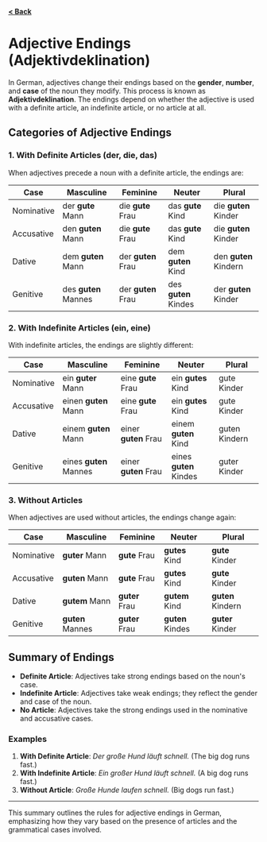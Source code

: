 [**< Back**](../Readme.md)


# Adjective Endings (Adjektivdeklination)

In German, adjectives change their endings based on the **gender**, **number**, and **case** of the noun they modify. This process is known as **Adjektivdeklination**. The endings depend on whether the adjective is used with a definite article, an indefinite article, or no article at all.

## Categories of Adjective Endings

### 1. With Definite Articles (der, die, das)

When adjectives precede a noun with a definite article, the endings are:

| Case         | Masculine        | Feminine         | Neuter          | Plural          |
|--------------|------------------|------------------|------------------|------------------|
| Nominative   | der **gute** Mann| die **gute** Frau | das **gute** Kind | die **guten** Kinder |
| Accusative   | den **guten** Mann| die **gute** Frau | das **gute** Kind | die **guten** Kinder |
| Dative       | dem **guten** Mann| der **guten** Frau | dem **guten** Kind | den **guten** Kindern |
| Genitive     | des **guten** Mannes| der **guten** Frau | des **guten** Kindes | der **guten** Kinder |

### 2. With Indefinite Articles (ein, eine)

With indefinite articles, the endings are slightly different:

| Case         | Masculine         | Feminine          | Neuter           | Plural           |
|--------------|-------------------|-------------------|-------------------|-------------------|
| Nominative   | ein **guter** Mann | eine **gute** Frau | ein **gutes** Kind | gute Kinder        |
| Accusative   | einen **guten** Mann | eine **gute** Frau | ein **gutes** Kind | gute Kinder        |
| Dative       | einem **guten** Mann | einer **guten** Frau | einem **guten** Kind | guten Kindern      |
| Genitive     | eines **guten** Mannes| einer **guten** Frau | eines **guten** Kindes | guter Kinder       |

### 3. Without Articles

When adjectives are used without articles, the endings change again:

| Case         | Masculine        | Feminine         | Neuter          | Plural          |
|--------------|------------------|------------------|------------------|------------------|
| Nominative   | **guter** Mann    | **gute** Frau     | **gutes** Kind   | **gute** Kinder   |
| Accusative   | **guten** Mann    | **gute** Frau     | **gutes** Kind   | **gute** Kinder   |
| Dative       | **gutem** Mann    | **guter** Frau    | **gutem** Kind   | **guten** Kindern  |
| Genitive     | **guten** Mannes  | **guter** Frau    | **guten** Kindes  | **guter** Kinder   |

## Summary of Endings

- **Definite Article**: Adjectives take strong endings based on the noun's case.
- **Indefinite Article**: Adjectives take weak endings; they reflect the gender and case of the noun.
- **No Article**: Adjectives take the strong endings used in the nominative and accusative cases.

### Examples
1. **With Definite Article**: *Der große Hund läuft schnell.* (The big dog runs fast.)
2. **With Indefinite Article**: *Ein großer Hund läuft schnell.* (A big dog runs fast.)
3. **Without Article**: *Große Hunde laufen schnell.* (Big dogs run fast.)

---

This summary outlines the rules for adjective endings in German, emphasizing how they vary based on the presence of articles and the grammatical cases involved.